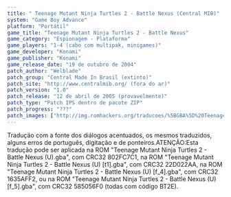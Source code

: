 ```yaml
---
title: " Teenage Mutant Ninja Turtles 2 - Battle Nexus (Central MIB)"
system: "Game Boy Advance"
platform: "Portátil"
game_title: "Teenage Mutant Ninja Turtles 2 - Battle Nexus"
game_category: "Espionagem - Plataforma"
game_players: "1-4 (cabo com multipak, minigames)"
game_developer: "Konami"
game_publisher: "Konami"
game_release_date: "19 de outubro de 2004"
patch_author: "Welblade"
patch_group: "Central Made In Brasil (extinto)"
patch_site: "http://www.centralmib.org/ (fora do ar)"
patch_version: "1.0"
patch_release: "12 de abril de 2005 (provavelmente)"
patch_type: "Patch IPS dentro de pacote ZIP"
patch_progress: "???"
patch_images: ["http://img.romhackers.org/traducoes/%5BGBA%5D%20Teenage%20Mutant%20Ninja%20Turtles%202%20-%20Battle%20Nexus%20-%20Central%20MIB%20-%201.png","http://img.romhackers.org/traducoes/%5BGBA%5D%20Teenage%20Mutant%20Ninja%20Turtles%202%20-%20Battle%20Nexus%20-%20Central%20MIB%20-%202.png","http://img.romhackers.org/traducoes/%5BGBA%5D%20Teenage%20Mutant%20Ninja%20Turtles%202%20-%20Battle%20Nexus%20-%20Central%20MIB%20-%203.png"]
---
```

Tradução com a fonte dos diálogos acentuados, os mesmos traduzidos, alguns erros de português, digitação e de ponteiros.ATENÇÃO:Esta tradução pode ser aplicada na ROM "Teenage Mutant Ninja Turtles 2 - Battle Nexus (U).gba", com CRC32 802FC7C1, na ROM "Teenage Mutant Ninja Turtles 2 - Battle Nexus (U) [t1].gba", com CRC32 22D022AA, na ROM "Teenage Mutant Ninja Turtles 2 - Battle Nexus (U) [f_4].gba", com CRC32 1635AFF2, ou na ROM "Teenage Mutant Ninja Turtles 2 - Battle Nexus (U) [f_5].gba", com CRC32 585056F0 (todas com código BT2E).
